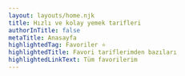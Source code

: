```yaml
---
layout: layouts/home.njk
title: Hızlı ve kolay yemek tarifleri
authorInTitle: false
metaTitle: Anasayfa
highlightedTag: Favoriler ⭐
highlightedTitle: Favori tariflerimden bazıları
highlightedLinkText: Tüm favorilerim
---
```

